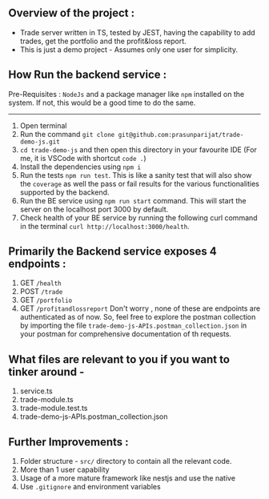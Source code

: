 ## Overview of the project :

- Trade server written in TS, tested by JEST, having the capability to add trades, get the portfolio and the profit&loss report.
- This is just a demo project - Assumes only one user for simplicity.

## How Run the backend service :

Pre-Requisites : `NodeJs` and a package manager like `npm` installed on the system. If not, this would be a good time to do the same.

---

1. Open terminal
2. Run the command `git clone git@github.com:prasunparijat/trade-demo-js.git`
3. `cd trade-demo-js` and then open this directory in your favourite IDE (For me, it is VSCode with shortcut `code .`)
4. Install the dependencies using `npm i`
5. Run the tests `npm run test`. This is like a sanity test that will also show the `coverage` as well the pass or fail results for the various functionalities supported by the backend.
6. Run the BE service using `npm run start` command. This will start the server on the localhost port 3000 by default.
7. Check health of your BE service by running the following curl command in the terminal `curl http://localhost:3000/health`.

## Primarily the Backend service exposes 4 endpoints :

1. GET `/health`
2. POST `/trade`
3. GET `/portfolio`
4. GET `/profitandlossreport`
   Don't worry , none of these are endpoints are authenticated as of now. So, feel free to explore the postman collection by importing the file `trade-demo-js-APIs.postman_collection.json` in your postman for comprehensive documentation of th requests.

## What files are relevant to you if you want to tinker around -

1. service.ts
2. trade-module.ts
3. trade-module.test.ts
4. trade-demo-js-APIs.postman_collection.json

## Further Improvements :

1. Folder structure - `src/` directory to contain all the relevant code.
2. More than 1 user capability
3. Usage of a more mature framework like nestjs and use the native
4. Use `.gitignore` and environment variables
